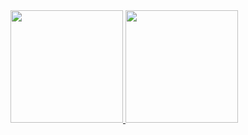 <div>
<a href="https://github.com/brizidoandre">
<img height="180em" src="https://github-readme-stats.vercel.app/api/top-langs/?username=brizidoandre&layout=compact&langs_count=7&theme=kanagawa"/>
<img height="180em" src="https://github-readme-stats.vercel.app/api?username=brizidoandre&show_icons=true&theme=kanagawa&include_all_commits=true&count_private=true"/>
</div>

